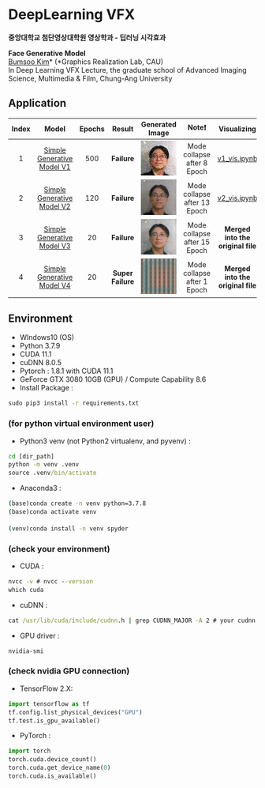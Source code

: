 # DeepLearning VFX

**중앙대학교 첨단영상대학원 영상학과 - 딥러닝 시각효과**

**Face Generative Model**
<br>[Bumsoo Kim](https://github.com/gh-BumsooKim)\* (\*Graphics Realization Lab, CAU)
<br>In Deep Learning VFX Lecture, the graduate school of Advanced Imaging Science, Multimedia & Film, Chung-Ang University


## Application

| Index | Model | Epochs | Result | Generated Image | Note❗ | Visualizing | 
|:---:|:---:|:---:|:---:|:---:|:---:|:---:|
| 1 | [Simple Generative Model V1](face_generate_model_v1_failure.ipynb) | 500 | **Failure** | ![](imgs/v1_1_to_7_epoch.gif) | Mode collapse<br>after 8 Epoch | [v1_vis.ipynb](face_generate_model_v1_failure_vis.ipynb) |
| 2 | [Simple Generative Model V2](face_generate_model_v2_failure.ipynb) | 120 | **Failure** | ![](imgs/v2_2_to_12_epoch.gif) | Mode collapse<br>after 13 Epoch | [v2_vis.ipynb](face_generate_model_v2_failure_vis.ipynb) |
| 3 | [Simple Generative Model V3](face_generate_model_v3_failure.ipynb) | 20 | **Failure** | ![](imgs/v3_1_to_14_epoch.gif) | Mode collapse<br>after 15 Epoch | **Merged into the<br>original file** |
| 4 | [Simple Generative Model V4](face_generate_model_v4_super_failure.ipynb) | 20 | **Super Failure** | ![](imgs/v4_1_to_20_epoch.gif) | Mode collapse<br>after 1 Epoch | **Merged into the<br>original file** |

## Environment
- WIndows10 (OS)
- Python 3.7.9
- CUDA 11.1
- cuDNN 8.0.5
- Pytorch : 1.8.1 with CUDA 11.1
- GeForce GTX 3080 10GB (GPU) / Compute Capability 8.6
- Install Package :
```cmd
sudo pip3 install -r requirements.txt
```

### (for python virtual environment user)
- Python3 venv (not Python2 virtualenv, and pyvenv) :
```cmd
cd [dir_path]
python -m venv .venv
source .venv/bin/activate
```

- Anaconda3 :
```cmd
(base)conda create -n venv python=3.7.8
(base)conda activate venv

(venv)conda install -n venv spyder
```

### (check your environment)
- CUDA :
```cmd
nvcc -v # nvcc --version
which cuda
```

- cuDNN :
```cmd
cat /usr/lib/cuda/include/cudnn.h | grep CUDNN_MAJOR -A 2 # your cudnn.h PATH
```

- GPU driver :
```cmd
nvidia-smi
```

### (check nvidia GPU connection)
- TensorFlow 2.X:
```python
import tensorflow as tf
tf.config.list_physical_devices("GPU")
tf.test.is_gpu_available()
```
- PyTorch :
```python
import torch
torch.cuda.device_count()
torch.cuda.get_device_name(0)
torch.cuda.is_available()
```
